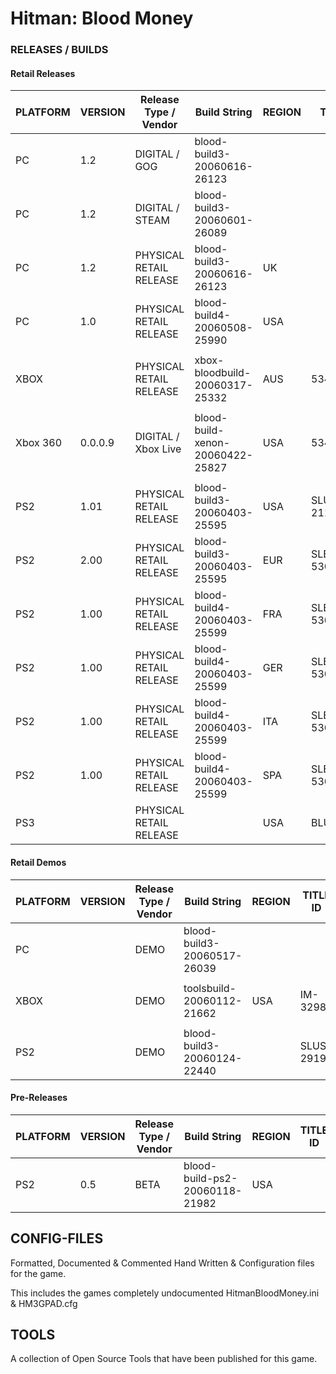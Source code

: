 # Hitman: Blood Money

### RELEASES / BUILDS

#### Retail Releases

| PLATFORM | VERSION       | Release Type / Vendor   | Build String                     | REGION | TITLE ID   |
|----------|---------------|-------------------------|----------------------------------|--------|------------|
| PC       | 1.2           | DIGITAL / GOG           | blood-build3-20060616-26123      |        |            |
| PC       | 1.2           | DIGITAL / STEAM         | blood-build3-20060601-26089      |        |            |
| PC       | 1.2           | PHYSICAL RETAIL RELEASE | blood-build3-20060616-26123      | UK     |            |
| PC       | 1.0           | PHYSICAL RETAIL RELEASE | blood-build4-20060508-25990      | USA    |            |
|          |               |                         |                                  |        |            |
| XBOX     |               | PHYSICAL RETAIL RELEASE | xbox-bloodbuild-20060317-25332   | AUS    | 534300FA   |
|          |               |                         |                                  |        |            |
| Xbox 360 | 0.0.0.9       | DIGITAL / Xbox Live     | blood-build-xenon-20060422-25827 | USA    | 534307DB   |
|          |               |                         |                                  |        |            |
| PS2      | 1.01          | PHYSICAL RETAIL RELEASE | blood-build3-20060403-25595      | USA    | SLUS-21108 |
| PS2      | 2.00          | PHYSICAL RETAIL RELEASE | blood-build3-20060403-25595      | EUR    | SLES-53028 |
| PS2      | 1.00          | PHYSICAL RETAIL RELEASE | blood-build4-20060403-25599      | FRA    | SLES-53029 |
| PS2      | 1.00          | PHYSICAL RETAIL RELEASE | blood-build4-20060403-25599      | GER    | SLES-53030 |
| PS2      | 1.00          | PHYSICAL RETAIL RELEASE | blood-build4-20060403-25599      | ITA    | SLES-53031 |
| PS2      | 1.00          | PHYSICAL RETAIL RELEASE | blood-build4-20060403-25599      | SPA    | SLES-53032 |
| PS3      |               | PHYSICAL RETAIL RELEASE |                                  | USA    | BLUS30942  |

#### Retail Demos

| PLATFORM | VERSION       | Release Type / Vendor   | Build String                   | REGION | TITLE ID   |
|----------|---------------|-------------------------|--------------------------------|--------|------------|
| PC       |               | DEMO                    | blood-build3-20060517-26039    |        |            |
|          |               |                         |                                |        |            |
| XBOX     |               | DEMO                    | toolsbuild-20060112-21662      | USA    | IM-32983   |
|          |               |                         |                                |        |            |
| PS2      |               | DEMO                    | blood-build3-20060124-22440    |        | SLUS 29191 |

#### Pre-Releases

| PLATFORM | VERSION       | Release Type / Vendor   | Build String                   | REGION | TITLE ID   |
|----------|---------------|-------------------------|--------------------------------|--------|------------|
| PS2      | 0.5           | BETA                    | blood-build-ps2-20060118-21982 | USA    |            |

## CONFIG-FILES
Formatted, Documented & Commented Hand Written & Configuration files for the game.

This includes the games completely undocumented HitmanBloodMoney.ini & HM3GPAD.cfg

## TOOLS
A collection of Open Source Tools that have been published for this game.
